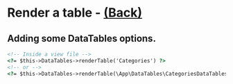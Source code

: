 # Render a table - [(Back)](README.md)

## Adding some DataTables options.

```html
<!-- Inside a view file -->
<?= $this->DataTables->renderTable('Categories') ?>
<!-- or -->
<?= $this->DataTables->renderTable(\App\DataTables\CategoriesDataTables::class) ?>
``` 
